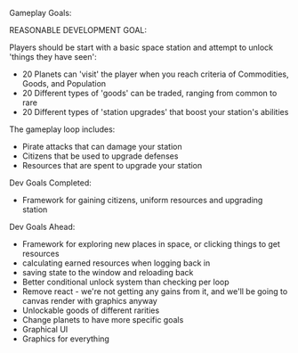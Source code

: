 Gameplay Goals:

REASONABLE DEVELOPMENT GOAL:

Players should be start with a basic space station and attempt to unlock 'things they have seen':
* 20 Planets can 'visit' the player when you reach criteria of Commodities, Goods, and Population 
* 20 Different types of 'goods' can be traded, ranging from common to rare
* 20 Different types of 'station upgrades' that boost your station's abilities

The gameplay loop includes:
* Pirate attacks that can damage your station
* Citizens that be used to upgrade defenses 
* Resources that are spent to upgrade your station

Dev Goals Completed:
* Framework for gaining citizens, uniform resources and upgrading station


Dev Goals Ahead:
* Framework for exploring new places in space, or clicking things to get resources
* calculating earned resources when logging back in
* saving state to the window and reloading back
* Better conditional unlock system than checking per loop
* Remove react - we're not getting any gains from it, and we'll be going to canvas render with graphics anyway
* Unlockable goods of different rarities
* Change planets to have more specific goals 
* Graphical UI
* Graphics for everything 